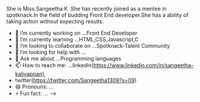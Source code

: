 She is Miss.Sangeetha K .She has recently joined as a mentee in spotknack.In the field of budding Front End developer.She has a ability of taking action without expecting results.

- 🔭 I’m currently working on ...Front End Developer 
- 🌱 I’m currently learning ...HTML,CSS,Javascript,C
- 👯 I’m looking to collaborate on ...Spotknack-Talent Community
- 🤔 I’m looking for help with ...
- 💬 Ask me about ...Programming languages
- 📫 How to reach me: ...linkedin(https://www.linkedin.com/in/sangeetha-kaliyappan),
- twitter(https://twitter.com/Sangeetha1309?s=09)
- 😄 Pronouns: ...
- ⚡ Fun fact: ...
-->
